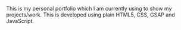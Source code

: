 This is my personal portfolio which I am currently using to show my projects/work. This is developed using plain HTML5, CSS, GSAP and JavaScript.

